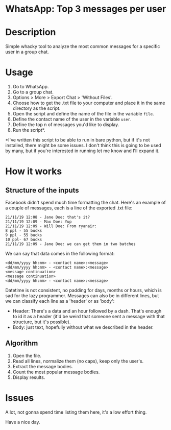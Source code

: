 # WhatsApp: Top 3 messages per user

# Description
Simple whacky tool to analyze the most common messages for a specific user in a group chat.

# Usage
1. Go to WhatsApp.
2. Go to a group chat.
3. Options > More > Export Chat > 'Without Files'.
4. Choose how to get the .txt file to your computer and place it in the same directory as the script.
5. Open the script and define the name of the file in the variable ```file```.
6. Define the contact name of the user in the variable ```user```.
7. Define the top n of messages you'd like to display.
8. Run the script*.

*I've written this script to be able to run in bare python, but if it's not installed, there might be some issues. I don't think this is going to be used by many, but if you're interested in running let me know and I'll expand it.


# How it works
## Structure of the inputs
Facebook didn't spend much time formatting the chat. Here's an example of a couple of messages, each is a line of the exported .txt file:

  ```
  21/11/19 12:08 - Jane Doe: that's it?
  21/11/19 12:09 - Max Doe: Yup
  21/11/19 12:09 - Will Doe: From ryanair:
  8 ppl - 55 bucks
  9 ppl - 55 bucks
  10 ppl- 67 bucks
  21/11/19 12:09 - Jane Doe: we can get them in two batches
  ```
We can say that data comes in the following format:

  ```
  <dd/mm/yyyy hh:mm> - <contact name>:<message>
  <dd/mm/yyyy hh:mm> - <contact name>:<message>
  <message continuation>
  <message continuation>
  <dd/mm/yyyy hh:mm> - <contact name>:<message>
  ```

Datetime is not consistent, no padding for days, months or hours, which is sad for the lazy programmer. Messages can also be in different lines, but we can classify each line as a 'header' or as 'body':
- Header: There's a data and an hour followed by a dash. That's enough to id it as a header (it'd be weird that someone sent a message with that structure, but it's possible).
- Body: just text, hopefully without what we described in the header.

## Algorithm
1. Open the file.
2. Read all lines, normalize them (no caps), keep only the user's.
3. Extract the message bodies.
4. Count the most popular message bodies.
5. Display results.

# Issues
A lot, not gonna spend time listing them here, it's a low effort thing.

Have a nice day.
